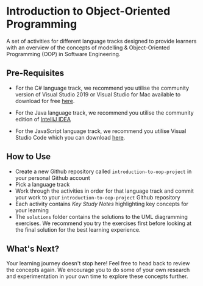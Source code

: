 # Introduction to Object-Oriented Programming

A set of activities for different language tracks designed to provide learners with an overview of the concepts of modelling & Object-Oriented Programming (OOP) in Software Engineering.

## Pre-Requisites

- For the C# language track, we recommend you utilise the community version of Visual Studio 2019 or Visual Studio for Mac available to download for free [here](https://visualstudio.microsoft.com/downloads/).

- For the Java language track, we recommend you utilise the community edition of [IntelliJ IDEA](https://www.jetbrains.com/idea/download/)

- For the JavaScript language track, we recommend you utilise Visual Studio Code which you can download [here](https://code.visualstudio.com/docs/setup/setup-overview).


## How to Use

- Create a new Github repository called `introduction-to-oop-project` in your personal Github account
- Pick a language track
- Work through the activities in order for that language track and commit your work to your `introduction-to-oop-project` Github repository
- Each activity contains *Key Study Notes* highlighting key concepts for your learning
- The `solutions` folder contains the solutions to the UML diagramming exercises. We recommend you try the exercises first before looking at the final solution for the best learning experience.

## What's Next?

Your learning journey doesn't stop here! Feel free to head back to review the concepts again. We encourage you to do some of your own research and experimentation in your own time to explore these concepts further.
